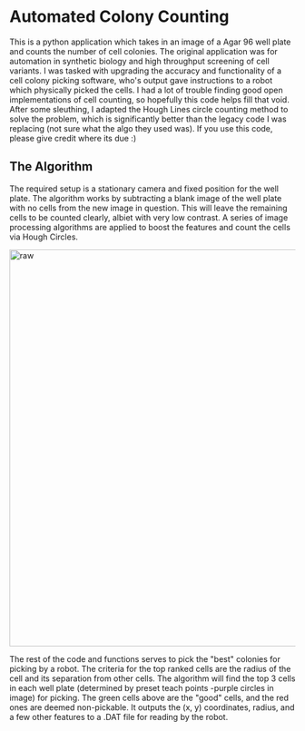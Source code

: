# Automated Colony Counting 

This is a python application which takes in an image of a Agar 96 well plate and counts the number of cell colonies. The original application was for automation in synthetic biology and high throughput screening of cell variants. I was tasked with upgrading the accuracy and functionality of a cell colony picking software, who's output gave instructions to a robot which physically picked the cells. I had a lot of trouble finding good open implementations of cell counting, so hopefully this code helps fill that void. After some sleuthing, I adapted the Hough Lines circle counting method to solve the problem, which is significantly better than the legacy code I was replacing (not sure what the algo they used was). If you use this code, please give credit where its due :) 

## The Algorithm

The required setup is a stationary camera and fixed position for the well plate. The algorithm works by subtracting a blank image of the well plate with no cells from the new image in question. This will leave the remaining cells to be counted clearly, albiet with very low contrast. A series of image processing algorithms are applied to boost the features and count the cells via Hough Circles. 

<img src="https://raw.githubusercontent.com/momonala/imaging_and_vision/master/cell_counting/img/disp.png" width="700" alt="raw" />


The rest of the code and functions serves to pick the "best" colonies for picking by a robot. The criteria for the top ranked cells are the radius of the cell and its separation from other cells. The algorithm will find the top 3 cells in each well plate (determined by preset teach points -purple circles in image) for picking. The green cells above are the "good" cells, and the red ones are deemed non-pickable. It outputs the (x, y) coordinates, radius, and a few other features to a .DAT file for reading by the robot. 
